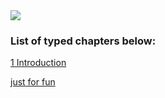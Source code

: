 <img src="https://s-media-cache-ak0.pinimg.com/736x/82/02/15/82021579ff4ae34351414da3024da9a4.jpg">



### List of typed chapters below:

[1 Introduction](../1.Introduction.pdf)

[just for fun](../justforfun.pdf)

